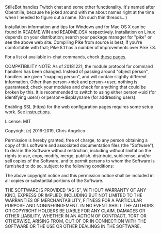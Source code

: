 StilleBot handles Twitch chat and some other functionality. It's named after
Oberstille, because he joked around with me about names right at the time when
I needed to figure out a name. (On such thin threads...)

Installation information and tips for Windows and for Mac OS X can be found in
README.WIN and README.OSX respectively. Installation on Linux depends on your
distribution; search your package manager for "pike" or see the above web site.
Compiling Pike from source is best, if you're comfortable with that; Pike 8.1
has a number of improvements over Pike 7.8.

For a list of available in-chat commands, check [these pages](https://rosuav.github.io/StilleBot/commands/).


COMPATIBILITY NOTE: As of 20181221, the module protocol for command handlers
has been changed. Instead of passing around "object person", handlers are given
"mapping person", and will contain slightly different information. Other than
person->nick and person->user, nothing is guaranteed; check your modules and
check for anything that could be broken by this. It is recommended to switch
to using either person->uid (for identifying users) or person->displayname
(for addressing users).

Enabling SSL (https) for the web configuration pages requires some setup
work. See [instructions](SSL).


License: MIT

Copyright (c) 2016-2019, Chris Angelico

Permission is hereby granted, free of charge, to any person obtaining a copy of 
this software and associated documentation files (the "Software"), to deal in 
the Software without restriction, including without limitation the rights to 
use, copy, modify, merge, publish, distribute, sublicense, and/or sell copies 
of the Software, and to permit persons to whom the Software is furnished to do 
so, subject to the following conditions:

The above copyright notice and this permission notice shall be included in all 
copies or substantial portions of the Software.

THE SOFTWARE IS PROVIDED "AS IS", WITHOUT WARRANTY OF ANY KIND, EXPRESS OR 
IMPLIED, INCLUDING BUT NOT LIMITED TO THE WARRANTIES OF MERCHANTABILITY, 
FITNESS FOR A PARTICULAR PURPOSE AND NONINFRINGEMENT. IN NO EVENT SHALL THE 
AUTHORS OR COPYRIGHT HOLDERS BE LIABLE FOR ANY CLAIM, DAMAGES OR OTHER 
LIABILITY, WHETHER IN AN ACTION OF CONTRACT, TORT OR OTHERWISE, ARISING FROM, 
OUT OF OR IN CONNECTION WITH THE SOFTWARE OR THE USE OR OTHER DEALINGS IN THE 
SOFTWARE.
